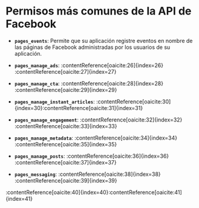 # Permisos más comunes de la API de Facebook

- **`pages_events`**: Permite que su aplicación registre eventos en nombre de las páginas de Facebook administradas por los usuarios de su aplicación.

- **`pages_manage_ads`**: :contentReference[oaicite:26]{index=26}&#8203;:contentReference[oaicite:27]{index=27}

- **`pages_manage_cta`**: :contentReference[oaicite:28]{index=28}&#8203;:contentReference[oaicite:29]{index=29}

- **`pages_manage_instant_articles`**: :contentReference[oaicite:30]{index=30}&#8203;:contentReference[oaicite:31]{index=31}

- **`pages_manage_engagement`**: :contentReference[oaicite:32]{index=32}&#8203;:contentReference[oaicite:33]{index=33}

- **`pages_manage_metadata`**: :contentReference[oaicite:34]{index=34}&#8203;:contentReference[oaicite:35]{index=35}

- **`pages_manage_posts`**: :contentReference[oaicite:36]{index=36}&#8203;:contentReference[oaicite:37]{index=37}

- **`pages_messaging`**: :contentReference[oaicite:38]{index=38}&#8203;:contentReference[oaicite:39]{index=39}

:contentReference[oaicite:40]{index=40}&#8203;:contentReference[oaicite:41]{index=41}
